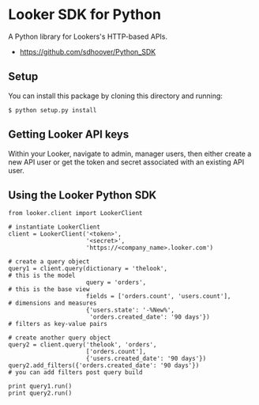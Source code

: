 Looker SDK for Python
===========================

A Python library for Lookers's HTTP-based APIs.

- https://github.com/sdhoover/Python_SDK

Setup
-----

You can install this package by cloning this directory and running:

   ```$ python setup.py install```

Getting Looker API keys
-----------------------

Within your Looker, navigate to admin, manager users, then either create a new API user or get the token and secret associated with an existing API user.


Using the Looker Python SDK
---------------------

    from looker.client import LookerClient
    
    # instantiate LookerClient
    client = LookerClient('<token>',
                          '<secret>',
                          'https://<company_name>.looker.com')

    # create a query object
    query1 = client.query(dictionary = 'thelook',                               # this is the model
                          query = 'orders',                                     # this is the base view
                          fields = ['orders.count', 'users.count'],             # dimensions and measures
                          {'users.state': '-%New%',
                           'orders.created_date': '90 days'})                   # filters as key-value pairs

    # create another query object
    query2 = client.query('thelook', 'orders', 
                          ['orders.count'],
                          {'users.created_date': '90 days'})
    query2.add_filters({'orders.created_date': '90 days'})                      # you can add filters post query build

    print query1.run()
    print query2.run()
